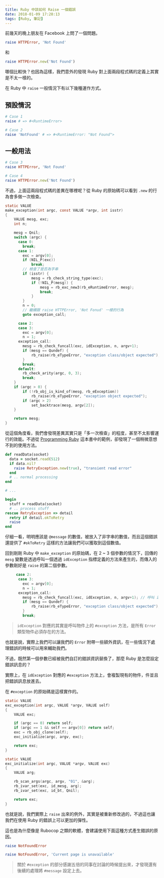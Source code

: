 ```yaml
---
title: Ruby 中該如何 Raise 一個錯誤
date: 2018-01-09 17:28:13
tags: [Ruby, 筆記]
---
```


前幾天的晚上朋友在 Facebook 上問了一個問題。

```ruby
raise HTTPError, 'Not Found'
```

和

```ruby
raise HTTPError.new('Not Found')
```

哪個比較快？也因為這樣，我們意外的發現 Ruby 對上面兩段程式碼的定義上其實是不太一樣的。

<!-- more -->

在 Ruby 中 `raise` 一般情況下有以下幾種運作方式。

## 預設情況
```ruby
# Case 1
raise # => #<RuntimeError>

# Case 2
raise 'NotFound' # => #<RuntimeError: "Not Found">
```

## 一般用法

```ruby
# Case 3
raise HTTPError, 'Not Found'

# Case 4
raise HTTPError.new('Not Found')
```

不過，上面這兩段程式碼的差異在哪裡呢？從 Ruby 的原始碼可以看到 `.new` 的行為會多做一次檢查。

```c
static VALUE
make_exception(int argc, const VALUE *argv, int isstr)
{
    VALUE mesg, exc;
    int n;

    mesg = Qnil;
    switch (argc) {
      case 0:
        break;
      case 1:
        exc = argv[0];
        if (NIL_P(exc))
            break;
        // 檢查了是否為字串
        if (isstr) {
            mesg = rb_check_string_type(exc);
            if (!NIL_P(mesg)) {
                mesg = rb_exc_new3(rb_eRuntimeError, mesg);
                break;
            }
        }
        n = 0;
        // 繼續跟 raise HTTPError, 'Not Fonud' 一樣的行為
        goto exception_call;

      case 2:
      case 3:
        exc = argv[0];
        n = 1;
      exception_call:
        mesg = rb_check_funcall(exc, idException, n, argv+1);
        if (mesg == Qundef) {
            rb_raise(rb_eTypeError, "exception class/object expected");
        }
        break;
      default:
        rb_check_arity(argc, 0, 3);
        break;
    }
    if (argc > 0) {
        if (!rb_obj_is_kind_of(mesg, rb_eException))
            rb_raise(rb_eTypeError, "exception object expected");
        if (argc > 2)
            set_backtrace(mesg, argv[2]);
    }

    return mesg;
}

```

從這個角度看，我們會發現差異其實只是「多一次檢查」的程度，甚至不太影響運行的效能。不過從 [Programming Ruby](https://ruby-doc.com/docs/ProgrammingRuby/html/tut_exceptions.html) 這本書中的範例，卻發現了一個稍微意想不到的使用方法。

```ruby
def readData(socket)
  data = socket.read(512)
  if data.nil?
    raise RetryException.new(true), "transient read error"
  end
  # .. normal processing
end

# ...

begin
  stuff = readData(socket)
  # .. process stuff
rescue RetryException => detail
  retry if detail.okToRetry
  raise
end
```

仔細一看，明明應該是 `@message` 的數值，被放入了非字串的數值，而且這個錯誤還提供了 `#okToRetry` 這樣的方法讓我們可以獲取到這個數值。

回到剛剛 Ruby 中 `make_exception` 的原始碼，在 2 ~ 3 個參數的情況下，回傳的 `mesg` 變數是透過呼叫一個透過 `idException` 指標定義的方法來產生的，而傳入的參數剛好是 `raise` 的第二個參數。

```c
     case 2:
      case 3:
        exc = argv[0];
        n = 1;
      exception_call:
        mesg = rb_check_funcall(exc, idException, n, argv+1); // 呼叫 idException 指標對應的某個方法
        if (mesg == Qundef) {
            rb_raise(rb_eTypeError, "exception class/object expected");
        }
        break;
```

> `idException` 對應的其實是呼叫物件上的 `#exception` 方法，是所有 `Error` 類型物件必須存在的方法。

也就是說，實際上我們可以讓我們的 `Error` 附帶一些額外資訊，在一些情況下處理錯誤的時候可以用來輔助我們。

不過，既然第一個參數已經被我們自訂的錯誤資訊替換了，那麼 Ruby 是怎麼設定錯誤訊息的？

實際上，在 `idException` 對應的 `#exception` 方法上，會複製現有的物件，件並且把錯誤訊息放進去。

在 `#exception` 的原始碼是這樣實作的。

```c
static VALUE
exc_exception(int argc, VALUE *argv, VALUE self)
{
    VALUE exc;

    if (argc == 0) return self;
    if (argc == 1 && self == argv[0]) return self;
    exc = rb_obj_clone(self);
    exc_initialize(argc, argv, exc);

    return exc;
}
```

```c
static VALUE
exc_initialize(int argc, VALUE *argv, VALUE exc)
{
    VALUE arg;

    rb_scan_args(argc, argv, "01", &arg);
    rb_ivar_set(exc, id_mesg, arg);
    rb_ivar_set(exc, id_bt, Qnil);

    return exc;
}
```

也就是說，我們實際上 `raise` 出來的例外，其實是被重新修改過的，不過這也讓我們在使用 Ruby 的錯誤上可以更加的彈性。

這也是為什麼像是 Rubocop 之類的軟體，會建議使用下面這種方式產生錯誤的原因。

```ruby
raise NotFoundError

raise NotFoundError, 'Current page is unavailable'
```

> 關於 `#exception` 的部分感謝五倍的同事在討論的時候提出來，才發現還有後續的處理將 `#message` 設定上去。
